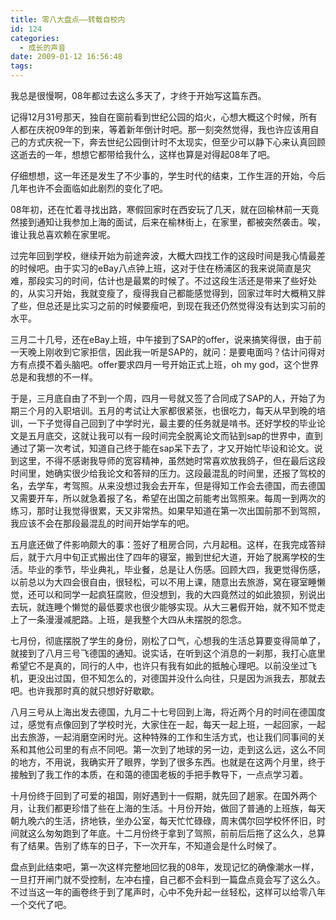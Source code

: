 ```yaml
---
title: 零八大盘点——转载自校内
id: 124
categories:
  - 成长的声音
date: 2009-01-12 16:56:48
tags:
---
```




我总是很慢啊，08年都过去这么多天了，才终于开始写这篇东西。

记得12月31号那天，独自在窗前看到世纪公园的焰火，心想大概这个时候，所有人都在庆祝09年的到来，等着新年倒计时吧。那一刻突然觉得，我也许应该用自己的方式庆祝一下，奔去世纪公园倒计时不太现实，但至少可以静下心来认真回顾这逝去的一年，想想它都带给我什么，这样也算是对得起08年了吧。

仔细想想，这一年还是发生了不少事的，学生时代的结束，工作生涯的开始，今后几年也许不会面临如此剧烈的变化了吧。

08年初，还在忙着寻找出路，寒假回家时在西安玩了几天，就在回榆林前一天竟然接到通知让我参加上海的面试，后来在榆林街上，在家里，都被突然袭击。唉，谁让我总喜欢赖在家里呢。

过完年回到学校，继续开始为前途奔波，大概大四找工作的这段时间是我心情最差的时候吧。由于实习的eBay八点钟上班，这对于住在杨浦区的我来说简直是灾难，那段实习的时间，估计也是最累的时候了。不过这段生活还是带来了些好处的，从实习开始，我就变瘦了，瘦得我自己都能感觉得到，回家过年时大概稍又胖了些，但总还是比实习之前的时候要瘦吧，到现在我还仍然觉得没有达到实习前的水平。

三月二十几号，还在eBay上班，中午接到了SAP的offer，说来搞笑得很，由于前一天晚上刚收到它家拒信，因此我一听是SAP的，就问：是要电面吗？估计问得对方有点摸不着头脑吧。offer要求四月一号开始正式上班，oh my god，这个世界总是和我想的不一样。

于是，三月底自由了不到一个周，四月一号就又签了合同成了SAP的人，开始了为期三个月的入职培训。五月的考试让大家都很紧张，也很吃力，每天从早到晚的培训，一下子觉得自己回到了中学时光，最主要的任务就是啃书。还好学校的毕业论文是五月底交，这就让我可以有一段时间完全脱离论文而钻到sap的世界中，直到通过了第一次考试，知道自己终于能在sap呆下去了，才又开始忙毕设和论文。说到这里，不得不感谢我导师的宽容精神，虽然她时常喜欢放我鸽子，但在最后这段时间里，她确实很少给我论文和答辩的压力。这段最混乱的时间里，还报了驾校的名，去学车，考驾照。从来没想过我会去开车，但是得知工作会去德国，而去德国又需要开车，所以就急着报了名，希望在出国之前能考出驾照来。每周一到两次的练习，那时让我觉得很累，天又非常热。如果早知道在第一次出国前那不到驾照，我应该不会在那段最混乱的时间开始学车的吧。

五月底还做了件影响颇大的事：签好了租房合同，六月起租。这样，在我完成答辩后，就于六月中旬正式搬出住了四年的寝室，搬到世纪大道，开始了脱离学校的生活。毕业的季节，毕业典礼，毕业餐，总是让人伤感。回顾大四，我更觉得伤感，以前总以为大四会很自由，很轻松，可以不用上课，随意出去旅游，窝在寝室睡懒觉，还可以和同学一起疯狂腐败，但没想到，我的大四竟然过的如此狼狈，别说出去玩，就连睡个懒觉的最低要求也很少能够实现。从大三暑假开始，就不知不觉走上了一条漫漫减肥路。上班，是我整个大四从未摆脱的怨念。

七月份，彻底摆脱了学生的身份，刚松了口气，心想我的生活总算要变得简单了，就接到了八月三号飞德国的通知。说实话，在听到这个消息的一刹那，我打心底里希望它不是真的，同行的人中，也许只有我有如此的抵触心理吧。以前没坐过飞机，更没出过国，但不知怎么的，对德国并没什么向往，只是因为派我去，那就去吧。也许我那时真的就只想好好歇歇。

八月三号从上海出发去德国，九月二十七号回到上海，将近两个月的时间在德国度过，感觉有点像回到了学校时光，大家住在一起，每天一起上班，一起回家，一起出去旅游，一起消磨空闲时光。这种特殊的工作和生活方式，也让我们同事间的关系和其他公司里的有点不同吧。第一次到了地球的另一边，走到这么远，这么不同的地方，不用说，我确实开了眼界，学到了很多东西。也就是在这两个月里，终于接触到了我工作的本质，在和蔼的德国老板的手把手教导下，一点点学习着。

十月份终于回到了可爱的祖国，刚好遇到十一假期，就先回了趟家。在国外两个月，让我们都更珍惜了些在上海的生活。十月份开始，做回了普通的上班族，每天朝九晚六的生活，挤地铁，坐办公室，每天忙忙碌碌，周末偶尔回学校怀怀旧，时间就这么匆匆跑到了年底。十二月份终于拿到了驾照，前前后后拖了这么久，总算有了结果。告别了练车的日子，下一次开车，不知道会是什么时候了。

盘点到此结束吧，第一次这样完整地回忆我的08年，发现记忆的确像潮水一样，一旦打开闸门就不受控制，左冲右撞，自己都不会料到一篇盘点竟会写了这么久。不过当这一年的画卷终于到了尾声时，心中不免升起一丝轻松，这样可以给零八年一个交代了吧。

